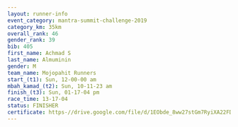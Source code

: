 ```yaml
---
layout: runner-info 
event_category: mantra-summit-challenge-2019 
category_km: 35km 
overall_rank: 46
gender_rank: 39
bib: 405
first_name: Achmad S
last_name: Almuminin
gender: M
team_name: Mojopahit Runners
start_(t1): Sun, 12-00-00 am
mbah_kamad_(t2): Sun, 10-11-23 am
finish_(t3): Sun, 01-17-04 pm
race_time: 13-17-04
status: FINISHER
certificate: https-//drive.google.com/file/d/1EObde_8ww27stGm7RyiXA22FDDJxJvio/view?usp=sharing
---
```

